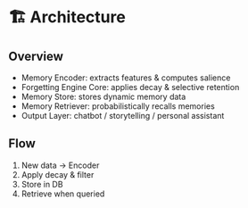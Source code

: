 # 🏗 Architecture

## Overview
- Memory Encoder: extracts features & computes salience
- Forgetting Engine Core: applies decay & selective retention
- Memory Store: stores dynamic memory data
- Memory Retriever: probabilistically recalls memories
- Output Layer: chatbot / storytelling / personal assistant

## Flow
1. New data → Encoder
2. Apply decay & filter
3. Store in DB
4. Retrieve when queried
